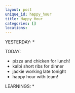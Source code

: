 ```yaml
---
layout: post
unique_id: happy_hour
title: Happy Hour
categories: []
locations: 
---
```


YESTERDAY:
* 

TODAY:
* pizza and chicken for lunch!
* kalbi short ribs for dinner
* jackie working late tonight
* happy hour with team!

LEARNINGS:
* 
